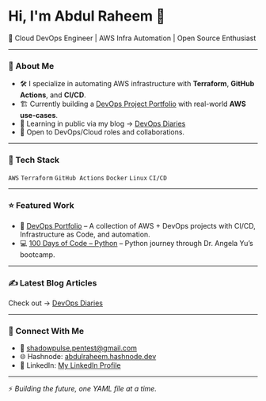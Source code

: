# Hi, I'm Abdul Raheem 👋

🚀 Cloud DevOps Engineer | AWS Infra Automation | Open Source Enthusiast

---

### 📌 About Me

- 🛠 I specialize in automating AWS infrastructure with **Terraform**, **GitHub Actions**, and **CI/CD**.
- 🏗 Currently building a [DevOps Project Portfolio](#) with real-world **AWS use-cases**.
- 📖 Learning in public via my blog → [DevOps Diaries](#)
- 🤝 Open to DevOps/Cloud roles and collaborations.

---

### 🧰 Tech Stack

`AWS` `Terraform` `GitHub Actions` `Docker` `Linux` `CI/CD`

---

### ⭐ Featured Work

- 📁 [DevOps Portfolio](#) – A collection of AWS + DevOps projects with CI/CD, Infrastructure as Code, and automation.
- 💻 [100 Days of Code – Python](https://github.com/abdulraheem381/100-days-of-code-python) – Python journey through Dr. Angela Yu’s bootcamp.

---

### ✍️ Latest Blog Articles

Check out → [DevOps Diaries](#)

---

### 🤝 Connect With Me

- 📧 shadowpulse.pentest@gmail.com  
- 🌐 Hashnode: [abdulraheem.hashnode.dev](https://abdulraheem.hashnode.dev)  
- 💼 LinkedIn: [My LinkedIn Profile](#)

---

⚡ *Building the future, one YAML file at a time.*
